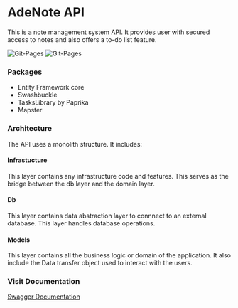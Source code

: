 # AdeNote API
This is a note management system API. It provides user with secured access to notes and also offers a to-do list feature.

![Git-Pages](https://github.com/Adeola-Aderibigbe/AdeNoteAPI/actions/workflows/dotnet.yml/badge.svg)              ![Git-Pages](https://github.com/Adeola-Aderibigbe/AdeNoteAPI/actions/workflows/build.yml/badge.svg)

### Packages
- Entity Framework core
- Swashbuckle
- TasksLibrary by Paprika
- Mapster

### Architecture
The API uses a monolith structure. It includes:

#### Infrastucture
This layer contains any infrastructure code and features. This serves as the bridge between the db layer and the domain layer.

#### Db
This layer contains data abstraction layer to connnect to an external database. This layer handles database operations.

#### Models
This layer contains all the business logic or domain of the application. It also include the Data transfer object used to interact with the users.

### Visit Documentation
[Swagger Documentation](https://adenoteapi.azurewebsites.net/swagger/index.html)
